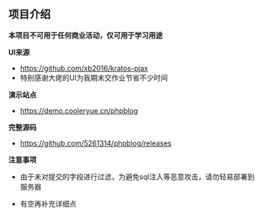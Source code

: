## 项目介绍
**本项目不可用于任何商业活动，仅可用于学习用途**

**UI来源** 
- https://github.com/xb2016/kratos-pjax
- 特别感谢大佬的UI为我期末交作业节省不少时间

**演示站点**
- https://demo.cooleryue.cn/phpblog

**完整源码**
- https://github.com/5261314/phpblog/releases

**注意事项**
- 由于未对提交的字段进行过滤，为避免sql注入等恶意攻击，请勿轻易部署到服务器

- 有空再补充详细点
